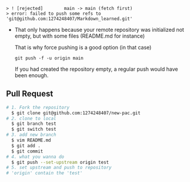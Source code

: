 
```
> ! [rejected]        main -> main (fetch first)
> error: failed to push some refs to 'git@github.com:1274248407/Markdown_learned.git'
```

+ That only happens because your remote repository was initialized not empty, but with some files (README.md for instance) 

  That is why force pushing is a good option (in that case) 
    ```
    git push -f -u origin main 
    ```
    If you had created the repository empty, a regular push would have been enough.


## Pull Request

```bash
# 1. Fork the repository
  $ git clone git@github.com:1274248407/new-pac.git
# 2. clone to local
  $ git branch test
  $ git switch test 
# 3. add new branch
  $ vim README.md
  $ git add .
  $ git commit
# 4. what you wanna do
  $ git push --set-upstream origin test
# 5. set upstream and push to repository
# 'origin' contain the 'test'
```
